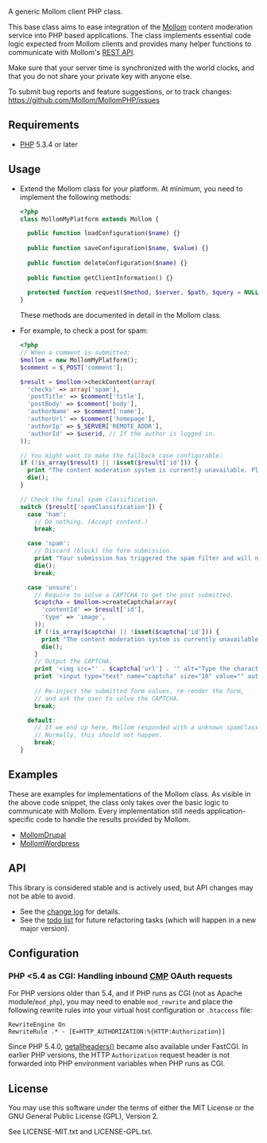 A generic Mollom client PHP class.

This base class aims to ease integration of the [Mollom](http://mollom.com) content moderation service into PHP based applications.  The class implements essential code logic expected from Mollom clients and provides many helper functions to communicate with Mollom's [REST API](http://mollom.com/api).

Make sure that your server time is synchronized with the world clocks, and that you do not share your private key with anyone else.

To submit bug reports and feature suggestions, or to track changes:
  https://github.com/Mollom/MollomPHP/issues


## Requirements

* [PHP](http://php.net) 5.3.4 or later


## Usage

* Extend the Mollom class for your platform.  At minimum, you need to implement the following methods:

    ```php
    <?php
    class MollomMyPlatform extends Mollom {

      public function loadConfiguration($name) {}
      
      public function saveConfiguration($name, $value) {}
      
      public function deleteConfiguration($name) {}
      
      public function getClientInformation() {}
      
      protected function request($method, $server, $path, $query = NULL, array $headers = array()) {}
    }
    ```

    These methods are documented in detail in the Mollom class.

* For example, to check a post for spam:

    ```php
    <?php
    // When a comment is submitted:
    $mollom = new MollomMyPlatform();
    $comment = $_POST['comment'];

    $result = $mollom->checkContent(array(
      'checks' => array('spam'),
      'postTitle' => $comment['title'],
      'postBody' => $comment['body'],
      'authorName' => $comment['name'],
      'authorUrl' => $comment['homepage'],
      'authorIp' => $_SERVER['REMOTE_ADDR'],
      'authorId' => $userid, // If the author is logged in.
    ));
    
    // You might want to make the fallback case configurable:
    if (!is_array($result) || !isset($result['id'])) {
      print "The content moderation system is currently unavailable. Please try again later.";
      die();
    }
    
    // Check the final spam classification.
    switch ($result['spamClassification']) {
      case 'ham':
        // Do nothing. (Accept content.)
        break;
    
      case 'spam':
        // Discard (block) the form submission.
        print "Your submission has triggered the spam filter and will not be accepted.";
        die();
        break;
    
      case 'unsure':
        // Require to solve a CAPTCHA to get the post submitted.
        $captcha = $mollom->createCaptcha(array(
          'contentId' => $result['id'],
          'type' => 'image',
        ));
        if (!is_array($captcha) || !isset($captcha['id'])) {
          print "The content moderation system is currently unavailable. Please try again later.";
          die();
        }
        // Output the CAPTCHA.
        print '<img src="' . $captcha['url'] . '" alt="Type the characters you see in this picture." />';
        print '<input type="text" name="captcha" size="10" value="" autocomplete="off" />';
        
        // Re-inject the submitted form values, re-render the form,
        // and ask the user to solve the CAPTCHA.
        break;
    
      default:
        // If we end up here, Mollom responded with a unknown spamClassification.
        // Normally, this should not happen.
        break;
    }
    ```


## Examples

These are examples for implementations of the Mollom class.  As visible in the above code snippet, the class only takes over the basic logic to communicate with Mollom.  Every implementation still needs application-specific code to handle the results provided by Mollom.

* [MollomDrupal](http://drupalcode.org/project/mollom.git/blob/refs/heads/7.x-2.x:/mollom.drupal.inc)
* [MollomWordpress](https://github.com/netsensei/WP-Mollom/blob/master/includes/mollom.wordpress.inc)

## API

This library is considered stable and is actively used, but API changes may not be able to avoid.

* See the [change log](https://github.com/Mollom/MollomPHP/blob/master/CHANGELOG.md) for details.
* See the [todo list](https://github.com/Mollom/MollomPHP/blob/master/TODO.md) for future refactoring tasks (which will happen in a new major version).

## Configuration

### PHP <5.4 as CGI: Handling inbound [CMP] OAuth requests

For PHP versions older than 5.4, and if PHP runs as CGI (not as Apache module/`mod_php`), you may need to enable `mod_rewrite` and place the following rewrite rules into your virtual host configuration or `.htaccess` file:

    RewriteEngine On
    RewriteRule .* - [E=HTTP_AUTHORIZATION:%{HTTP:Authorization}]

Since PHP 5.4.0, [getallheaders()](http://php.net/manual/function.getallheaders.php) became also available under FastCGI.  In earlier PHP versions, the HTTP `Authorization` request header is not forwarded into PHP environment variables when PHP runs as CGI.


## License

You may use this software under the terms of either the MIT License or the
GNU General Public License (GPL), Version 2.

See LICENSE-MIT.txt and LICENSE-GPL.txt.


[CMP]: http://mollom.com/moderation
